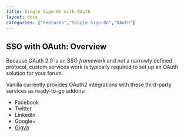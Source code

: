 ```yaml
---
title: Single Sign-On with OAuth
layout: docs
categories: ["Features","Single Sign-On","OAuth"]
---
```


## SSO with OAuth: Overview

Because OAuth 2.0 is an SSO *framework* and not a narrowly defined protocol, custom services work is typically required to set up an OAuth solution for your forum.

Vanilla currently provides OAuth2 integrations with these third-party services as ready-to-go addons:

* Facebook
* Twitter
* LinkedIn
* Google+
* [Gigya]()

